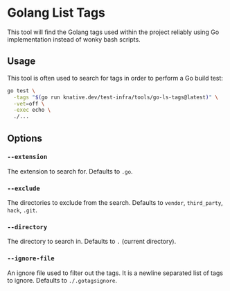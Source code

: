 # Golang List Tags

This tool will find the Golang tags used within the project reliably using 
Go implementation instead of wonky bash scripts.

## Usage

This tool is often used to search for tags in order to perform a Go build test:

```bash
go test \
  -tags "$(go run knative.dev/test-infra/tools/go-ls-tags@latest)" \
  -vet=off \
  -exec echo \
  ./...
```

## Options

### `--extension`

The extension to search for. Defaults to `.go`.

### `--exclude`

The directories to exclude from the search. Defaults to `vendor`, `third_party`,
`hack`, `.git`.

### `--directory`

The directory to search in. Defaults to `.` (current directory).

### `--ignore-file`

An ignore file used to filter out the tags. It is a newline separated list of
tags to ignore. Defaults to `./.gotagsignore`.
